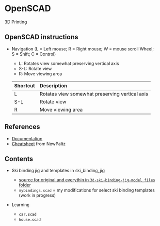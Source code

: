 # OpenSCAD
3D Printing

## OpenSCAD instructions
- Navigation (L = Left mouse; R = Right mouse; W = mouse scroll Wheel; S = Shift; C = Control)
  - L: Rotates view somewhat preserving vertical axis
  - S-L: Rotate view
  - R: Move viewing area

  | Shortcut | Description |
  | :------- | :--------------------------------------------- |
  | L        | Rotates view somewhat preserving vertical axis |
  | S-L | Rotate view |
  | R   | Move viewing area |


## References
- [Documentation](https://openscad.org/documentation.html)
- [Cheatsheet](https://www.newpaltz.edu/media/school-of--education/slideshow/cie/OpenSCAD%20CheatSheet.pdf) from NewPaltz


## Contents

- Ski binding jig and templates in ski_binding_jig
  - [source for original and everythin in `3d-ski-binding-jig-model_files` folder](https://www.printables.com/model/300217-3d-ski-binding-jig)
  - `mybindings.scad` = my modifications for select ski binding templates (work in progress)
  
- Learning
  - `car.scad`
  - `house.scad`
